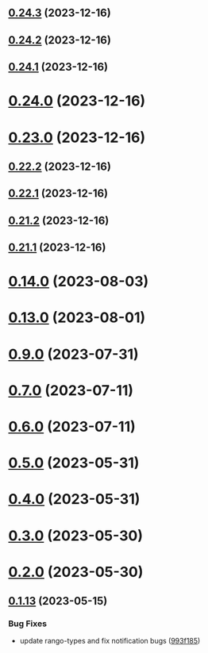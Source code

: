 ## [0.24.3](https://github.com/yeager-eren/rango-client/compare/signer-solana@0.24.2...signer-solana@0.24.3) (2023-12-16)



## [0.24.2](https://github.com/yeager-eren/rango-client/compare/signer-solana@0.24.1...signer-solana@0.24.2) (2023-12-16)



## [0.24.1](https://github.com/yeager-eren/rango-client/compare/signer-solana@0.24.0...signer-solana@0.24.1) (2023-12-16)



# [0.24.0](https://github.com/yeager-eren/rango-client/compare/signer-solana@0.23.0...signer-solana@0.24.0) (2023-12-16)



# [0.23.0](https://github.com/yeager-eren/rango-client/compare/signer-solana@0.22.2...signer-solana@0.23.0) (2023-12-16)



## [0.22.2](https://github.com/yeager-eren/rango-client/compare/signer-solana@0.22.1...signer-solana@0.22.2) (2023-12-16)



## [0.22.1](https://github.com/yeager-eren/rango-client/compare/signer-solana@0.21.2...signer-solana@0.22.1) (2023-12-16)



## [0.21.2](https://github.com/yeager-eren/rango-client/compare/signer-solana@0.21.1-next.67...signer-solana@0.21.2) (2023-12-16)



## [0.21.1](https://github.com/yeager-eren/rango-client/compare/signer-solana@0.22.0...signer-solana@0.21.1) (2023-12-16)



# [0.14.0](https://github.com/rango-exchange/rango-client/compare/signer-solana@0.13.0...signer-solana@0.14.0) (2023-08-03)



# [0.13.0](https://github.com/rango-exchange/rango-client/compare/signer-solana@0.12.0...signer-solana@0.13.0) (2023-08-01)



# [0.9.0](https://github.com/rango-exchange/rango-client/compare/signer-solana@0.8.0...signer-solana@0.9.0) (2023-07-31)



# [0.7.0](https://github.com/rango-exchange/rango-client/compare/signer-solana@0.6.0...signer-solana@0.7.0) (2023-07-11)



# [0.6.0](https://github.com/rango-exchange/rango-client/compare/signer-solana@0.5.0...signer-solana@0.6.0) (2023-07-11)



# [0.5.0](https://github.com/rango-exchange/rango-client/compare/signer-solana@0.4.0...signer-solana@0.5.0) (2023-05-31)



# [0.4.0](https://github.com/rango-exchange/rango-client/compare/signer-solana@0.3.0...signer-solana@0.4.0) (2023-05-31)



# [0.3.0](https://github.com/rango-exchange/rango-client/compare/signer-solana@0.2.0...signer-solana@0.3.0) (2023-05-30)



# [0.2.0](https://github.com/rango-exchange/rango-client/compare/signer-solana@0.1.14...signer-solana@0.2.0) (2023-05-30)



## [0.1.13](https://github.com/rango-exchange/rango-client/compare/signer-solana@0.1.12...signer-solana@0.1.13) (2023-05-15)


### Bug Fixes

* update rango-types and fix notification bugs ([993f185](https://github.com/rango-exchange/rango-client/commit/993f185e0b8c5e5e15a2c65ba2d85d1f9c8daa90))



